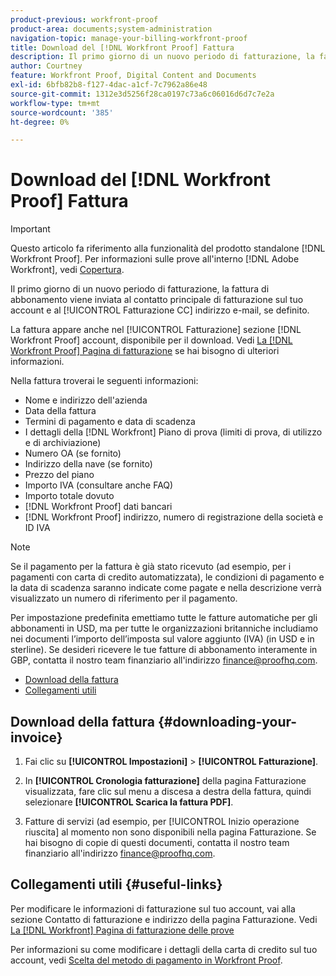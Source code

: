 ```yaml
---
product-previous: workfront-proof
product-area: documents;system-administration
navigation-topic: manage-your-billing-workfront-proof
title: Download del [!DNL Workfront Proof] Fattura
description: Il primo giorno di un nuovo periodo di fatturazione, la fattura di abbonamento viene inviata al contatto di fatturazione principale sul tuo account e all'indirizzo e-mail di Billing CC, se ne hai uno definito.
author: Courtney
feature: Workfront Proof, Digital Content and Documents
exl-id: 6bfb82b8-f127-4dac-a1cf-7c7962a86e48
source-git-commit: 1312e3d5256f28ca0197c73a6c06016d6d7c7e2a
workflow-type: tm+mt
source-wordcount: '385'
ht-degree: 0%

---
```


# Download del [!DNL Workfront Proof] Fattura

>[!IMPORTANT]
>
>Questo articolo fa riferimento alla funzionalità del prodotto standalone [!DNL Workfront Proof]. Per informazioni sulle prove all&#39;interno [!DNL Adobe Workfront], vedi [Copertura](../../../review-and-approve-work/proofing/proofing.md).

Il primo giorno di un nuovo periodo di fatturazione, la fattura di abbonamento viene inviata al contatto principale di fatturazione sul tuo account e al [!UICONTROL Fatturazione CC] indirizzo e-mail, se definito.

La fattura appare anche nel [!UICONTROL Fatturazione] sezione [!DNL Workfront Proof] account, disponibile per il download. Vedi [La [!DNL Workfront Proof] Pagina di fatturazione](../../../workfront-proof/wp-billingsettings/manage-your-billing/wp-billing-page.md) se hai bisogno di ulteriori informazioni.

Nella fattura troverai le seguenti informazioni:

* Nome e indirizzo dell&#39;azienda
* Data della fattura
* Termini di pagamento e data di scadenza
* I dettagli della [!DNL Workfront] Piano di prova (limiti di prova, di utilizzo e di archiviazione)
* Numero OA (se fornito)
* Indirizzo della nave (se fornito)
* Prezzo del piano
* Importo IVA (consultare anche FAQ)
* Importo totale dovuto
* [!DNL Workfront Proof] dati bancari
* [!DNL Workfront Proof] indirizzo, numero di registrazione della società e ID IVA

>[!NOTE]
>
> Se il pagamento per la fattura è già stato ricevuto (ad esempio, per i pagamenti con carta di credito automatizzata), le condizioni di pagamento e la data di scadenza saranno indicate come pagate e nella descrizione verrà visualizzato un numero di riferimento per il pagamento.

Per impostazione predefinita emettiamo tutte le fatture automatiche per gli abbonamenti in USD, ma per tutte le organizzazioni britanniche includiamo nei documenti l’importo dell’imposta sul valore aggiunto (IVA) (in USD e in sterline). Se desideri ricevere le tue fatture di abbonamento interamente in GBP, contatta il nostro team finanziario all&#39;indirizzo [finance@proofhq.com](mailto:finance@proofhq.com).

* [Download della fattura](#downloading-your-invoice)
* [Collegamenti utili](#useful-links)

## Download della fattura {#downloading-your-invoice}

1. Fai clic su **[!UICONTROL Impostazioni]** > **[!UICONTROL Fatturazione]**.

1. In **[!UICONTROL Cronologia fatturazione]** della pagina Fatturazione visualizzata, fare clic sul menu a discesa a destra della fattura, quindi selezionare **[!UICONTROL Scarica la fattura PDF]**.

1. Fatture di servizi (ad esempio, per [!UICONTROL Inizio operazione riuscita] al momento non sono disponibili nella pagina Fatturazione. Se hai bisogno di copie di questi documenti, contatta il nostro team finanziario all&#39;indirizzo finance@proofhq.com.

## Collegamenti utili {#useful-links}

Per modificare le informazioni di fatturazione sul tuo account, vai alla sezione Contatto di fatturazione e indirizzo della pagina Fatturazione. Vedi [La [!DNL Workfront] Pagina di fatturazione delle prove](../../../workfront-proof/wp-billingsettings/manage-your-billing/wp-billing-page.md)

Per informazioni su come modificare i dettagli della carta di credito sul tuo account, vedi [Scelta del metodo di pagamento in Workfront Proof](../../../workfront-proof/wp-billingsettings/manage-your-billing/choose-payment-method-in-wp.md).

<!--For the detailed information on payments and invoicing, see [Account Payment in Workfront Proof](../../../workfront-proof/wp-billingsettings/manage-your-billing/acct-payment-in-wp.md). -->
